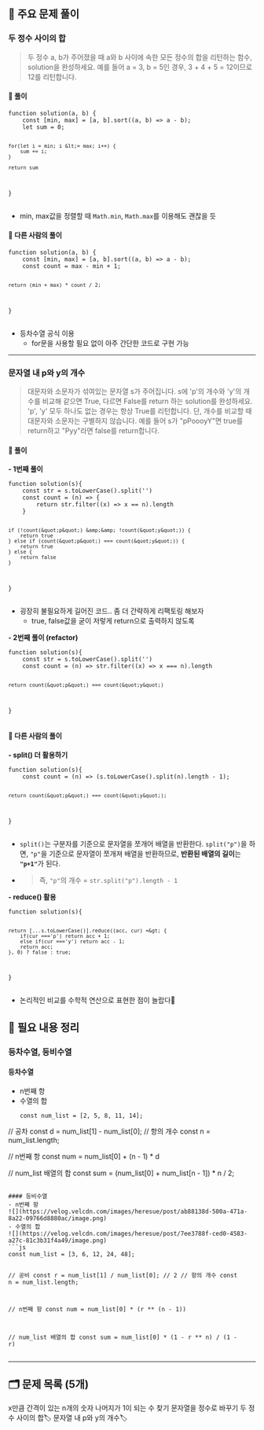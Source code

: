 <h2 id="🔎-주요-문제-풀이">🔎 주요 문제 풀이</h2>
<h3 id="두-정수-사이의-합">두 정수 사이의 합</h3>
<blockquote>
<p>두 정수 a, b가 주어졌을 때 a와 b 사이에 속한 모든 정수의 합을 리턴하는 함수, solution을 완성하세요.
예를 들어 a = 3, b = 5인 경우, 3 + 4 + 5 = 12이므로 12를 리턴합니다.</p>
</blockquote>
<h4 id="🔷-풀이">🔷 풀이</h4>
<pre><code class="language-js">function solution(a, b) {
    const [min, max] = [a, b].sort((a, b) =&gt; a - b);
    let sum = 0;

    for(let i = min; i &lt;= max; i++) {
        sum += i;
    }

    return sum
}</code></pre>
<ul>
<li>min, max값을 정렬할 때 <code>Math.min</code>, <code>Math.max</code>를 이용해도 괜찮을 듯</li>
</ul>
<h4 id="🔶-다른-사람의-풀이">🔶 다른 사람의 풀이</h4>
<pre><code class="language-js">function solution(a, b) {
    const [min, max] = [a, b].sort((a, b) =&gt; a - b);
    const count = max - min + 1;

    return (min + max) * count / 2;
}</code></pre>
<ul>
<li>등차수열 공식 이용<ul>
<li>for문을 사용할 필요 없이 아주 간단한 코드로 구현 가능</li>
</ul>
</li>
</ul>
<hr />
<h3 id="문자열-내-p와-y의-개수">문자열 내 p와 y의 개수</h3>
<blockquote>
<p>대문자와 소문자가 섞여있는 문자열 s가 주어집니다. s에 'p'의 개수와 'y'의 개수를 비교해 같으면 True, 다르면 False를 return 하는 solution를 완성하세요. 'p', 'y' 모두 하나도 없는 경우는 항상 True를 리턴합니다. 단, 개수를 비교할 때 대문자와 소문자는 구별하지 않습니다.
예를 들어 s가 &quot;pPoooyY&quot;면 true를 return하고 &quot;Pyy&quot;라면 false를 return합니다.</p>
</blockquote>
<h4 id="🔷-풀이-1">🔷 풀이</h4>
<p><strong>- 1번째 풀이</strong></p>
<pre><code class="language-js">function solution(s){
    const str = s.toLowerCase().split('')
    const count = (n) =&gt; {
        return str.filter((x) =&gt; x == n).length
    }

    if (!count(&quot;p&quot;) &amp;&amp; !count(&quot;y&quot;)) {
        return true
    } else if (count(&quot;p&quot;) === count(&quot;y&quot;)) {
        return true
    } else {
        return false
    }
}</code></pre>
<ul>
<li>굉장히 불필요하게 길어진 코드.. 좀 더 간략하게 리팩토링 해보자<ul>
<li>true, false값을 굳이 저렇게 return으로 출력하지 않도록</li>
</ul>
</li>
</ul>
<p><strong>- 2번째 풀이 (refactor)</strong></p>
<pre><code class="language-js">function solution(s){
    const str = s.toLowerCase().split('')
    const count = (n) =&gt; str.filter((x) =&gt; x === n).length

    return count(&quot;p&quot;) === count(&quot;y&quot;)
}</code></pre>
<h4 id="🔶-다른-사람의-풀이-1">🔶 다른 사람의 풀이</h4>
<p><strong>- split() 더 활용하기</strong></p>
<pre><code class="language-js">function solution(s){
    const count = (n) =&gt; (s.toLowerCase().split(n).length - 1);

    return count(&quot;p&quot;) === count(&quot;y&quot;);
}</code></pre>
<ul>
<li><code>split()</code>는 구분자를 기준으로 문자열을 쪼개어 배열을 반환한다.
<code>split(&quot;p&quot;)</code>을 하면, <code>&quot;p&quot;</code>을 기준으로 문자열이 쪼개져 배열을 반환하므로, <strong>반환된 배열의 길이</strong>는 <strong><code>&quot;p+1&quot;</code></strong>가 된다.</li>
<li><blockquote>
<p>즉, <code>&quot;p&quot;</code>의 개수 = <code>str.split(&quot;p&quot;).length - 1</code></p>
</blockquote>
</li>
</ul>
<p><strong>- reduce() 활용</strong></p>
<pre><code class="language-js">function solution(s){

    return [...s.toLowerCase()].reduce((acc, cur) =&gt; {
        if(cur ==='p') return acc + 1;
        else if(cur ==='y') return acc - 1;
        return acc;
    }, 0) ? false : true;
}</code></pre>
<ul>
<li>논리적인 비교를 수학적 연산으로 표현한 점이 놀랍다🫢</li>
</ul>
<h2 id="📝-필요-내용-정리">📝 필요 내용 정리</h2>
<h3 id="등차수열-등비수열">등차수열, 등비수열</h3>
<h4 id="등차수열">등차수열</h4>
<ul>
<li>n번째 항
<img alt="" src="https://velog.velcdn.com/images/heresue/post/b0f35d91-0268-4419-9d30-041020fecb76/image.png" /></li>
<li>수열의 합
<img alt="" src="https://velog.velcdn.com/images/heresue/post/66c44af1-71cf-472e-bb62-aafd741a27a6/image.png" /><pre><code class="language-js">const num_list = [2, 5, 8, 11, 14];
</code></pre>
</li>
</ul>
<p>// 공차
const d = num_list[1] - num_list[0];
// 항의 개수
const n = num_list.length;</p>
<p>// n번째 항
const num = num_list[0] + (n - 1) * d</p>
<p>// num_list 배열의 합
const sum = (num_list[0] + num_list[n - 1]) * n / 2;</p>
<pre><code>
#### 등비수열
- n번째 항
![](https://velog.velcdn.com/images/heresue/post/ab88138d-500a-471a-8a22-09766d8880ac/image.png)
- 수열의 합
![](https://velog.velcdn.com/images/heresue/post/7ee3788f-ced0-4583-a27c-81c3b31f4a49/image.png)
```js
const num_list = [3, 6, 12, 24, 48];

// 공비
const r = num_list[1] / num_list[0]; // 2
// 항의 개수
const n = num_list.length;

// n번째 항
const num = num_list[0] * (r ** (n - 1))

// num_list 배열의 합
const sum = num_list[0] * (1 - r ** n) / (1 - r)</code></pre><hr />
<h2 id="🗂️-문제-목록-5개">🗂️ 문제 목록 (5개)</h2>
<p>x만큼 간격이 있는 n개의 숫자
나머지가 1이 되는 수 찾기
문자열을 정수로 바꾸기
두 정수 사이의 합🏷️
문자열 내 p와 y의 개수🏷️</p>
